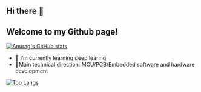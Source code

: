 ## Hi there 👋
## Welcome to my Github page!

[![Anurag's GitHub stats](https://github-readme-stats.vercel.app/api?username=Jack-Chen-Hi)](https://github.com/anuraghazra/github-readme-stats)

- 🌱 I’m currently learning deep learing
- 🚀Main technical direction: MCU/PCB/Embedded software and hardware development


[![Top Langs](https://github-readme-stats.vercel.app/api/top-langs/?username=zhanglina94)](https://github.com/anuraghazra/github-readme-stats)

<!--
![Anurag's GitHub stats](https://github-readme-stats.vercel.app/api?username=Jack-Chen-Hi)

<!--
**Jack-Chen-Hi/Jack-Chen-Hi** is a ✨ _special_ ✨ repository because its `README.md` (this file) appears on your GitHub profile.

Here are some ideas to get you started:

- 🔭 I’m currently working on ...
- 🌱 I’m currently learning ...
- 👯 I’m looking to collaborate on ...
- 🤔 I’m looking for help with ...
- 💬 Ask me about ...
- 📫 How to reach me: ...
- 😄 Pronouns: ...
- ⚡ Fun fact: ...
-->
